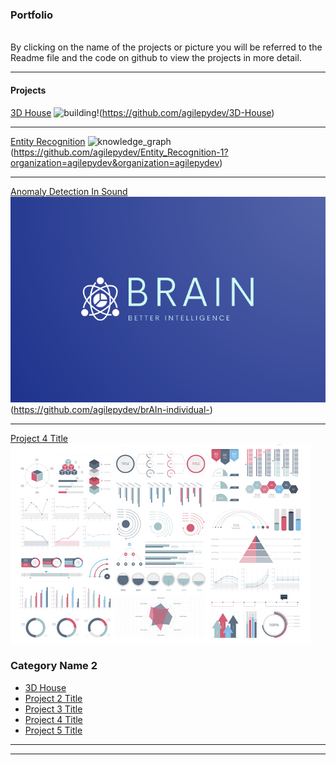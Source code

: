 ### Portfolio
<br> By clicking on the name of the projects or picture you will be referred to the Readme file and the code on github to view the projects in more detail. <br>

---

#### Projects

[3D House](https://github.com/agilepydev/3D-House)
![building!](https://user-images.githubusercontent.com/90683636/140307269-092186fb-f23c-4114-9ad4-9178ec76237f.png)(https://github.com/agilepydev/3D-House)

---
[Entity Recognition](https://github.com/agilepydev/Entity_Recognition-1?organization=agilepydev&organization=agilepydev)
![knowledge_graph](https://d1.awsstatic.com/products/Neptune/knowledge_graph.b0e9408219d92f2ca3c7a05cccf9a5a72e34ddbd.png)(https://github.com/agilepydev/Entity_Recognition-1?organization=agilepydev&organization=agilepydev)

---
[Anomaly Detection In Sound](https://github.com/agilepydev/brAIn-individual-)
![App Screenshot](https://github.com/agilepydev/brAIn-individual-/blob/development/assets/brain.png)(https://github.com/agilepydev/brAIn-individual-)

---

[Project 4 Title](https://github.com/agilepydev/brAIn-individual-)
<img src="images/dummy_thumbnail.jpg?raw=true"/>

### Category Name 2

- [3D House](https://github.com/agilepydev/3D-House)
- [Project 2 Title](http://example.com/)
- [Project 3 Title](http://example.com/)
- [Project 4 Title](http://example.com/)
- [Project 5 Title](http://example.com/)

---




---
<!-- Remove above link if you don't want to attibute -->
